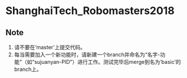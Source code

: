 # ShanghaiTech_Robomasters2018

## Note
1. 请不要在‘master’上提交代码。
2. 每当需要加入一个新功能时，请新建一个branch并命名为“名字-功能”（如“sujuanyan-PID”）进行工作。测试完毕后merge到名为‘basic’的branch上。